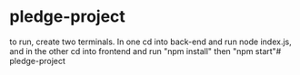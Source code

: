 # pledge-project
to run, create two terminals. In one cd into back-end and run node index.js, and in the other cd into frontend and run "npm install" then "npm start"# pledge-project
